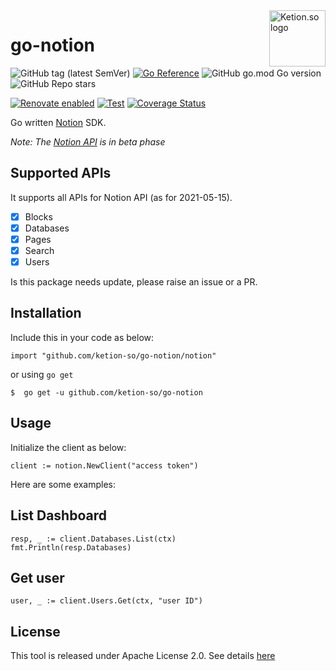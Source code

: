 <a href="https://github.com/ketion-so">
    <img src="https://avatars.githubusercontent.com/u/83997411?s=200&v=4" alt="Ketion.so logo" title="Ketion.so" align="right" height="90" />
</a>

# go-notion

![GitHub tag (latest SemVer)](https://img.shields.io/github/v/tag/ketion-so/go-notion?color=green)
[![Go Reference](https://pkg.go.dev/badge/github.com/ketion-so/go-notion.svg)](https://pkg.go.dev/github.com/ketion-so/go-notion)
![GitHub go.mod Go version](https://img.shields.io/github/go-mod/go-version/ketion-so/go-notion)
![GitHub Repo stars](https://img.shields.io/github/stars/ketion-so/go-notion)

 [![Renovate enabled](https://img.shields.io/badge/renovate-enabled-brightgreen.svg)](https://renovatebot.com/)
[![Test](https://github.com/ketion-so/go-notion/actions/workflows/test.yml/badge.svg)](https://github.com/ketion-so/go-notion/actions/workflows/test.yml)
[![Coverage Status](https://coveralls.io/repos/github/ketion-so/go-notion/badge.svg?branch=main)](https://coveralls.io/github/ketion-so/go-notion?branch=main)

Go written [Notion](https://www.notion.so) SDK.

*Note: The [Notion API](https://developers.notion.com/) is in beta phase*

## Supported APIs

It supports all APIs for Notion API (as for 2021-05-15).

* [x] Blocks
* [x] Databases
* [x] Pages
* [x] Search
* [x] Users

Is this package needs update, please raise an issue or a PR.

## Installation

Include this  in your code as below:

```golang
import "github.com/ketion-so/go-notion/notion"
```

or using `go get`

```console
$  go get -u github.com/ketion-so/go-notion
```

## Usage

Initialize the client as below:

```golang
client := notion.NewClient("access token")
```

Here are some examples:

## List Dashboard

```golang
resp, _ := client.Databases.List(ctx)
fmt.Println(resp.Databases)
```

## Get user

```golang
user, _ := client.Users.Get(ctx, "user ID")
```


## License

This tool is released under Apache License 2.0. See details [here](./LICENSE)

